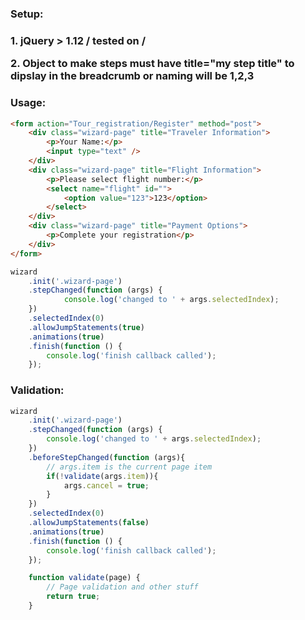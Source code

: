 <h3>Setup:<h3>
<p>1. jQuery > 1.12 / tested on /</p>
<p>2. Object to make steps must have title="my step title" to dipslay in the breadcrumb or naming will be 1,2,3</p>

<h3>Usage:</h3>

```html
<form action="Tour_registration/Register" method="post">
    <div class="wizard-page" title="Traveler Information">
        <p>Your Name:</p>
        <input type="text" />
    </div>
    <div class="wizard-page" title="Flight Information">
        <p>Please select flight number:</p>
        <select name="flight" id="">
            <option value="123">123</option>
        </select>
    </div>
    <div class="wizard-page" title="Payment Options">
        <p>Complete your registration</p>
    </div>
</form>
```

```javaScript
wizard
    .init('.wizard-page')
    .stepChanged(function (args) {
            console.log('changed to ' + args.selectedIndex);
    })
    .selectedIndex(0)
    .allowJumpStatements(true)
    .animations(true)
    .finish(function () {
        console.log('finish callback called');
    });
```

<h3>Validation:</h3>

```javaScript
wizard
    .init('.wizard-page')
    .stepChanged(function (args) {
        console.log('changed to ' + args.selectedIndex);
    })
    .beforeStepChanged(function (args){
        // args.item is the current page item
        if(!validate(args.item)){
            args.cancel = true;
        }
    })
    .selectedIndex(0)
    .allowJumpStatements(false)
    .animations(true)
    .finish(function () {
        console.log('finish callback called');
    });

    function validate(page) {
        // Page validation and other stuff
        return true;
    }
```
